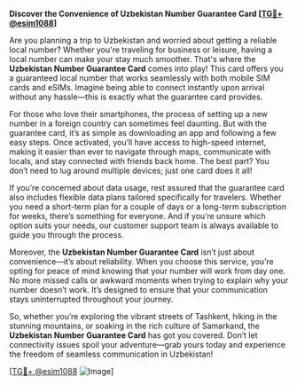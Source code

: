 **Discover the Convenience of Uzbekistan Number Guarantee Card [[TG💪+ @esim1088](https://t.me/s/esim1088)]**

Are you planning a trip to Uzbekistan and worried about getting a reliable local number? Whether you're traveling for business or leisure, having a local number can make your stay much smoother. That's where the **Uzbekistan Number Guarantee Card** comes into play! This card offers you a guaranteed local number that works seamlessly with both mobile SIM cards and eSIMs. Imagine being able to connect instantly upon arrival without any hassle—this is exactly what the guarantee card provides.

For those who love their smartphones, the process of setting up a new number in a foreign country can sometimes feel daunting. But with the guarantee card, it’s as simple as downloading an app and following a few easy steps. Once activated, you’ll have access to high-speed internet, making it easier than ever to navigate through maps, communicate with locals, and stay connected with friends back home. The best part? You don’t need to lug around multiple devices; just one card does it all!

If you’re concerned about data usage, rest assured that the guarantee card also includes flexible data plans tailored specifically for travelers. Whether you need a short-term plan for a couple of days or a long-term subscription for weeks, there’s something for everyone. And if you’re unsure which option suits your needs, our customer support team is always available to guide you through the process. 

Moreover, the **Uzbekistan Number Guarantee Card** isn’t just about convenience—it’s about reliability. When you choose this service, you’re opting for peace of mind knowing that your number will work from day one. No more missed calls or awkward moments when trying to explain why your number doesn’t work. It’s designed to ensure that your communication stays uninterrupted throughout your journey.

So, whether you’re exploring the vibrant streets of Tashkent, hiking in the stunning mountains, or soaking in the rich culture of Samarkand, the **Uzbekistan Number Guarantee Card** has got you covered. Don’t let connectivity issues spoil your adventure—grab yours today and experience the freedom of seamless communication in Uzbekistan!

[[TG💪+ @esim1088](https://t.me/s/esim1088) ![Image](https://i.postimg.cc/Y0z9fWf4/image.png)]